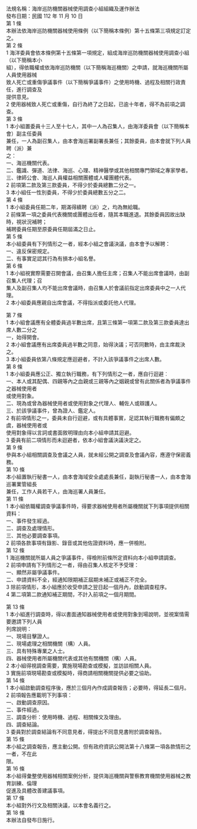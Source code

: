 法規名稱：海岸巡防機關器械使用調查小組組織及運作辦法  
發布日期：民國 112 年 11 月 10 日  
第 1 條  
本辦法依海岸巡防機關器械使用條例（以下簡稱本條例）第十五條第三項規定訂定之。  
第 2 條  
1 海洋委員會依本條例第十五條第一項規定，組成海岸巡防機關器械使用調查小組（以下簡稱本小  
組），得依職權或依海岸巡防機關（以下簡稱海巡機關）之申請，就海巡機關所屬人員使用器械  
致人死亡或重傷爭議事件（以下簡稱爭議事件）之使用時機、過程及相關行政責任，進行調查及  
提供意見。  
2 使用器械致人死亡或重傷，自行為終了之日起，已逾十年者，得不為前項之調查。  
第 3 條  
1 本小組置委員十三人至十七人，其中一人為召集人，由海洋委員會（以下簡稱本會）副主任委員  
兼任，一人為副召集人，由本會海巡署副署長兼任；其餘委員，由本會就下列人員聘（派）兼  
之：  
一、海巡機關代表。  
二、鑑識、彈道、法律、海巡、心理、精神醫學或其他相關專門領域之專家學者。  
三、律師公會、海巡人員權益相關團體或人權團體代表。  
2 前項第二款及第三款委員，不得少於委員總數二分之一。  
3 本小組任一性別委員，不得少於委員總數五分之二。  
第 4 條  
1 本小組委員任期二年，期滿得續聘（派）之，均為無給職。  
2 前條第一項之委員代表機關或團體出任者，隨其本職進退。其餘委員因故出缺時，視狀況補聘；  
補聘委員任期至原委員任期屆滿之日止。  
第 5 條  
本小組委員有下列情形之一者，經本小組之會議決議，由本會予以解聘：  
一、違反保密規定。  
二、有事實足認其行為有損本小組名譽。  
第 6 條  
1 本小組視實際需要召開會議，由召集人擔任主席；召集人不能出席會議時，由副召集人代理；召  
集人及副召集人均不能出席會議時，由召集人於會議前指定出席委員中之一人代理。  
2 本小組委員應親自出席會議，不得指派或委託他人代理。  


第 7 條  
1 本小組會議應有全體委員過半數出席，且第三條第一項第二款及第三款委員達出席人數二分之  
一，始得開會。  
2 本小組會議應有出席委員過半數之同意，始得決議；可否同數時，由主席裁決之。  
3 本小組委員依第八條規定應迴避者，不計入該爭議事件之出席人數。  
第 8 條  
1 本小組委員應公正、獨立執行職務，有下列情形之一者，應自行迴避︰  
一、本人或其配偶、四親等內之血親或三親等內之姻親或曾有此關係者為爭議事件之器械使用者  
或使用對象。  
二、現為或曾為器械使用者或使用對象之代理人、輔佐人或辯護人。  
三、於該爭議事件，曾為證人、鑑定人。  
2 有前項情形之一，委員未自行迴避，或有具體事實，足認其執行職務有偏頗之虞，器械使用者或  
使用對象得以言詞或書面敘明理由向本小組申請其迴避。  
3 委員有前二項情形而未迴避者，依本小組會議決議決定之。  
第 9 條  
參與本小組相關調查及會議之人員，就未經公開之調查及會議內容，應遵守保密義務。  
第 10 條  
本小組置執行秘書一人，由本會海域安全處處長兼任，副執行秘書一人，由本會海巡署業管組長  
兼任，工作人員若干人，由海巡署人員兼任。  
第 11 條  
1 本小組依職權調查爭議事件時，得要求器械使用者所屬機關就下列事項提供相關資料：  
一、事件發生經過。  
二、調查及處理情形。  
三、其他必要調查事項。  
2 前項各款事項有錄影、錄音或其他佐證資料時，應一併檢附。  
第 12 條  
1 海巡機關就所屬人員之爭議事件，得檢附前條所定資料向本小組申請調查。  
2 前項申請有下列情形之一者，得由召集人核定不予受理：  
一、顯然非屬爭議事件。  
二、申請資料不全，經通知限期補正屆期未補正或補正不完全。  
3 除前項情形，本小組應於收受申請之翌日起一個月內，啟動調查程序。  
4 第二項第二款通知補正期間，不計入前項之一個月期間。  


第 13 條  
1 本小組進行調查時，得以書面通知器械使用者或使用對象到場說明，並視案情需要邀請下列人員  
列席說明：  
一、現場目擊證人。  
二、現場處理之相關機關（構）人員。  
三、具有特殊專業之人士。  
四、器械使用者所屬機關代表或其他有關機關（構）人員。  
2 本小組得視調查需要，實施現場勘查或模擬，並訪談相關人員。  
3 實施前項現場勘查或模擬時，得商請相關機關提供必要之協助。  
第 14 條  
1 本小組啟動調查程序後，應於三個月內作成調查報告；必要時，得延長二個月。  
2 前項報告應載明下列事項：  
一、啟動調查原因。  
二、事件經過。  
三、調查分析：使用時機、過程、相關條文及理由。  
四、調查結論。  
3 委員對於調查結論有不同意見者，得提出不同意見書附於調查報告。  
第 15 條  
本小組之調查報告，應主動公開。但有政府資訊公開法第十八條第一項各款情形之一者，不在此  
限。  
第 16 條  
本小組得彙整使用器械相關案例分析，提供海巡機關與警察教育機關使用器械之教育訓練、倫理  
促進及具體改善建議事項。  
第 17 條  
本小組對外行文及相關決議，以本會名義行之。  
第 18 條  
本辦法自發布日施行。  


